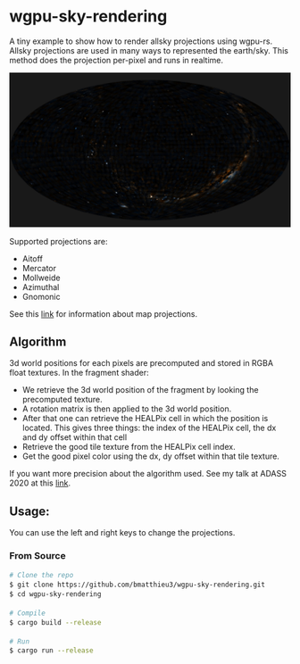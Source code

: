 # wgpu-sky-rendering

A tiny example to show how to render allsky projections using wgpu-rs.
Allsky projections are used in many ways to represented the earth/sky.
This method does the projection per-pixel and runs in realtime.

![Aitoff projection rendering of the sky](./screenshot.png)

Supported projections are:
* Aitoff
* Mercator
* Mollweide
* Azimuthal
* Gnomonic

See this [link](https://en.wikipedia.org/wiki/List_of_map_projections) for information about map projections.

## Algorithm

3d world positions for each pixels are precomputed and stored in RGBA float textures.
In the fragment shader:

* We retrieve the 3d world position of the fragment by looking the precomputed texture.
* A rotation matrix is then applied to the 3d world position.
* After that one can retrieve the HEALPix cell in which the position is located. This gives three things: the index of the HEALPix cell, the dx and dy offset within that cell
* Retrieve the good tile texture from the HEALPix cell index.
* Get the good pixel color using the dx, dy offset within that tile texture.

If you want more precision about the algorithm used. See my talk at ADASS 2020 at this [link](https://www.youtube.com/watch?v=TILtJOiiRoc).

## Usage:

You can use the left and right keys to change the projections.

### From Source

```sh
# Clone the repo
$ git clone https://github.com/bmatthieu3/wgpu-sky-rendering.git
$ cd wgpu-sky-rendering

# Compile
$ cargo build --release

# Run
$ cargo run --release
```
